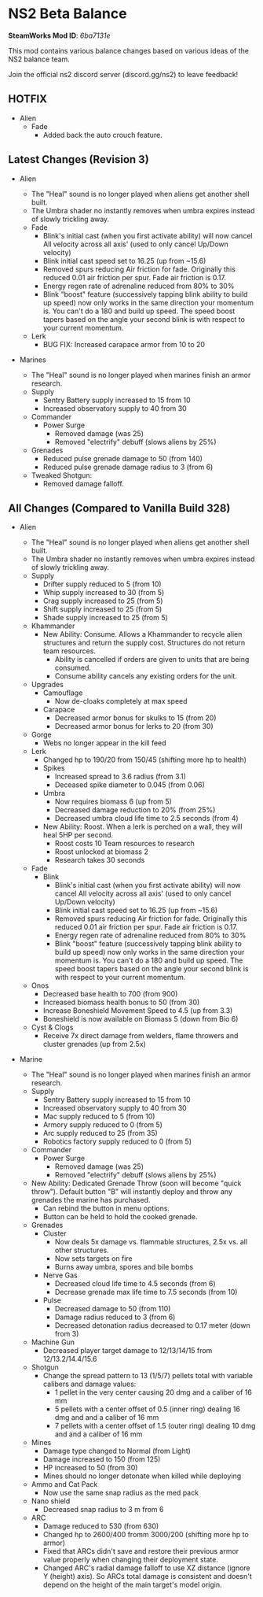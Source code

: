 # NS2 Beta Balance
**SteamWorks Mod ID**: *6ba7131e*

This mod contains various balance changes based on various ideas of the NS2 balance team.

Join the official ns2 discord server (discord.gg/ns2) to leave feedback!

## HOTFIX
- Alien
    - Fade
        - Added back the auto crouch feature.

## Latest Changes (Revision 3)
- Alien
    - The "Heal" sound is no longer played when aliens get another shell built.
    - The Umbra shader no instantly removes when umbra expires instead of slowly trickling away.
    - Fade
        - Blink's initial cast (when you first activate ability) will now cancel All velocity across all axis' (used to only cancel Up/Down velocity)
        - Blink initial cast speed set to 16.25 (up from ~15.6)
        - Removed spurs reducing Air friction for fade. Originally this reduced 0.01 air friction per spur. Fade air friction is 0.17.
        - Energy regen rate of adrenaline reduced from 80% to 30%
        - Blink "boost" feature (successively tapping blink ability to build up speed) now only works in the same direction your momentum is. You can't do a 180 and build up speed. The speed boost tapers based on the angle your second blink is with respect to your current momentum. 
    - Lerk
        - BUG FIX: Increased carapace armor from 10 to 20

- Marines
    - The "Heal" sound is no longer played when marines finish an armor research.
    - Supply
        - Sentry Battery supply increased to 15 from 10
        - Increased observatory supply to 40 from 30
    - Commander
        - Power Surge
            - Removed damage (was 25)
            - Removed "electrify" debuff (slows aliens by 25%)
    - Grenades
        - Reduced pulse grenade damage to 50 (from 140)
        - Reduced pulse grenade damage radius to 3 (from 6)
    - Tweaked Shotgun:
        - Removed damage falloff.

## All Changes (Compared to Vanilla Build 328)
- Alien
    - The "Heal" sound is no longer played when aliens get another shell built.
    - The Umbra shader no instantly removes when umbra expires instead of slowly trickling away.
    - Supply
        - Drifter supply reduced to 5 (from 10)
        - Whip supply increased to 30 (from 5)
        - Crag supply increased to 25 (from 5)
        - Shift supply increased to 25 (from 5)
        - Shade supply increased to 25 (from 5)
    - Khammander
        - New Ability: Consume. Allows a Khammander to recycle alien structures and return the supply cost. Structures do not return team resources. 
            - Ability is cancelled if orders are given to units that are being consumed.
            - Consume ability cancels any existing orders for the unit.
    - Upgrades
        - Camouflage
            - Now de-cloaks completely at max speed
        - Carapace
            - Decreased armor bonus for skulks to 15 (from 20)
            - Decreased armor bonus for lerks to 20 (from 30)
    - Gorge
        - Webs no longer appear in the kill feed
    - Lerk
        - Changed hp to 190/20 from 150/45 (shifting more hp to health)
        - Spikes
            - Increased spread to 3.6 radius (from 3.1)
            - Deceased spike diameter to 0.045 (from 0.06)
        - Umbra
            - Now requires biomass 6 (up from 5)
            - Decreased damage reduction to 20% (from 25%)
            - Decreased umbra cloud life time to 2.5 seconds (from 4)
        - New Ability: Roost. When a lerk is perched on a wall, they will heal 5HP per second.
            - Roost costs 10 Team resources to research
            - Roost unlocked at biomass 2
            - Research takes 30 seconds
    - Fade
        - Blink
            - Blink's initial cast (when you first activate ability) will now cancel All velocity across all axis' (used to only cancel Up/Down velocity)
            - Blink initial cast speed set to 16.25 (up from ~15.6)
            - Removed spurs reducing Air friction for fade. Originally this reduced 0.01 air friction per spur. Fade air friction is 0.17.
            - Energy regen rate of adrenaline reduced from 80% to 30%
            - Blink "boost" feature (successively tapping blink ability to build up speed) now only works in the same direction your momentum is. You can't do a 180 and build up speed. The speed boost tapers based on the angle your second blink is with respect to your current momentum. 
    - Onos
        - Decreased base health to 700 (from 900)
        - Increased biomass health bonus to 50 (from 30)
        - Increase Boneshield Movement Speed to 4.5 (up from 3.3)
        - Boneshield is now available on Biomass 5 (down from Bio 6)
    - Cyst & Clogs
        - Receive 7x direct damage from welders, flame throwers and cluster grenades (up from 2.5x)
    
- Marine
    - The "Heal" sound is no longer played when marines finish an armor research.
    - Supply
        - Sentry Battery supply increased to 15 from 10
        - Increased observatory supply to 40 from 30
        - Mac supply reduced to 5 (from 10)
        - Armory supply reduced to 0 (from 5)
        - Arc supply reduced to 25 (from 35)
        - Robotics factory supply reduced to 0 (from 5)
    - Commander
        - Power Surge
            - Removed damage (was 25)
            - Removed "electrify" debuff (slows aliens by 25%)
    - New Ability: Dedicated Grenade Throw (soon will become "quick throw"). Default button "B" will instantly deploy and throw any grenades the marine has purchased. 
        - Can rebind the button in menu options.
        - Button can be held to hold the cooked grenade.
    - Grenades
        - Cluster
            - Now deals 5x damage vs. flammable structures, 2.5x vs. all other structures.
            - Now sets targets on fire
            - Burns away umbra, spores and bile bombs
        - Nerve Gas
            - Decreased cloud life time to 4.5 seconds (from 6)
            - Decrease grenade max life time to 7.5 seconds (from 10)
        - Pulse
            - Decreased damage to 50 (from 110)
            - Damage radius reduced to 3 (from 6)
            - Decreased detonation radius decreased to 0.17 meter (down from 3)
    - Machine Gun
        - Decreased player target damage to 12/13/14/15 from 12/13.2/14.4/15.6
    - Shotgun 
        - Change the spread pattern to 13 (1/5/7) pellets total with variable calibers and damage values:
            - 1 pellet in the very center causing 20 dmg and a caliber of 16 mm
            - 5 pellets with a center offset of 0.5 (inner ring) dealing 16 dmg and and a caliber of 16 mm
            - 7 pellets with a center offset of 1.5 (outer ring) dealing 10 dmg and and a caliber of 16 mm
    - Mines
        - Damage type changed to Normal (from Light)
        - Damage increased to 150 (from 125)
        - HP increased to 50 (from 30)
        - Mines should no longer detonate when killed while deploying
    - Ammo and Cat Pack
        - Now use the same snap radius as the med pack
    - Nano shield
        - Decreased snap radius to 3 m from 6
    - ARC
        - Damage reduced to 530 (from 630)
        - Changed hp to 2600/400 fromm 3000/200 (shifting more hp to armor)
        - Fixed that ARCs didn't save and restore their previous armor value properly when changing their deployment state.
        - Changed ARC's radial damage falloff to use XZ distance (ignore Y (height) axis). So ARCs total damage is consistent and doesn't depend on the height of the main target's model origin.
